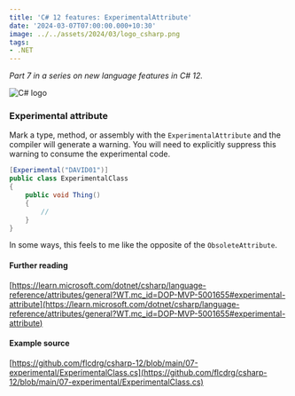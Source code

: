 ```yaml
---
title: 'C# 12 features: ExperimentalAttribute'
date: '2024-03-07T07:00:00.000+10:30'
image: ../../assets/2024/03/logo_csharp.png
tags:
- .NET
---
```


_Part 7 in a series on new language features in C# 12._

![C# logo](/assets/2024/03/logo_csharp.png)

### Experimental attribute

Mark a type, method, or assembly with the `ExperimentalAttribute` and the compiler will generate a warning. You will need to explicitly suppress this warning to consume the experimental code.

```csharp
[Experimental("DAVID01")]
public class ExperimentalClass
{
    public void Thing()
    {
        //
    }
}
```

In some ways, this feels to me like the opposite of the `ObsoleteAttribute`.

#### Further reading

[https://learn.microsoft.com/dotnet/csharp/language-reference/attributes/general?WT.mc_id=DOP-MVP-5001655#experimental-attribute](https://learn.microsoft.com/dotnet/csharp/language-reference/attributes/general?WT.mc_id=DOP-MVP-5001655#experimental-attribute)

#### Example source

[https://github.com/flcdrg/csharp-12/blob/main/07-experimental/ExperimentalClass.cs](https://github.com/flcdrg/csharp-12/blob/main/07-experimental/ExperimentalClass.cs)
